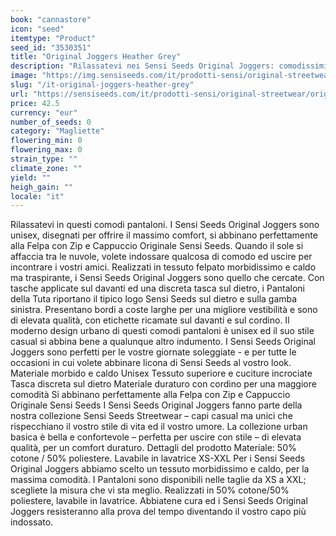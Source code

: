 ```yaml
---
book: "cannastore"
icon: "seed"
itemtype: "Product"
seed_id: "3530351"
title: "Original Joggers Heather Grey"
description: "Rilassatevi nei Sensi Seeds Original Joggers: comodissimi pantaloni della tuta unisex. Acquistateli ora!"
image: "https://img.sensiseeds.com/it/prodotti-sensi/original-streetwear/original-joggers-heather-grey-image.png"
slug: "/it-original-joggers-heather-grey"
url: "https://sensiseeds.com/it/prodotti-sensi/original-streetwear/original-joggers-heather-grey?a_aid=cannastore"
price: 42.5
currency: "eur"
number_of_seeds: 0
category: "Magliette"
flowering_min: 0
flowering_max: 0
strain_type: ""
climate_zone: ""
yield: ""
heigh_gain: ""
locale: "it"
---
```

Rilassatevi in questi comodi pantaloni. I Sensi Seeds Original Joggers sono unisex, disegnati per offrire il massimo comfort, si abbinano perfettamente alla Felpa con Zip e Cappuccio Originale Sensi Seeds. Quando il sole si affaccia tra le nuvole, volete indossare qualcosa di comodo ed uscire per incontrare i vostri amici. Realizzati in tessuto felpato morbidissimo e caldo ma traspirante, i Sensi Seeds Original Joggers sono quello che cercate. Con tasche applicate sul davanti ed una discreta tasca sul dietro, i Pantaloni della Tuta riportano il tipico logo Sensi Seeds sul dietro e sulla gamba sinistra. Presentano bordi a coste larghe per una migliore vestibilità e sono di elevata qualità, con etichette ricamate sul davanti e sul cordino. Il moderno design urbano di questi comodi pantaloni è unisex ed il suo stile casual si abbina bene a qualunque altro indumento. I Sensi Seeds Original Joggers sono perfetti per le vostre giornate soleggiate - e per tutte le occasioni in cui volete abbinare licona di Sensi Seeds al vostro look. Materiale morbido e caldo Unisex Tessuto superiore e cuciture incrociate Tasca discreta sul dietro Materiale duraturo con cordino per una maggiore comodità Si abbinano perfettamente alla Felpa con Zip e Cappuccio Originale Sensi Seeds I Sensi Seeds Original Joggers fanno parte della nostra collezione Sensi Seeds Streetwear – capi casual ma unici che rispecchiano il vostro stile di vita ed il vostro umore. La collezione urban basica è bella e confortevole – perfetta per uscire con stile – di elevata qualità, per un comfort duraturo. Dettagli del prodotto Materiale: 50% cotone / 50% poliestere. Lavabile in lavatrice XS-XXL Per i Sensi Seeds Original Joggers abbiamo scelto un tessuto morbidissimo e caldo, per la massima comodità. I Pantaloni sono disponibili nelle taglie da XS a XXL; scegliete la misura che vi sta meglio. Realizzati in 50% cotone/50% poliestere, lavabile in lavatrice. Abbiatene cura ed i Sensi Seeds Original Joggers resisteranno alla prova del tempo diventando il vostro capo più indossato.
